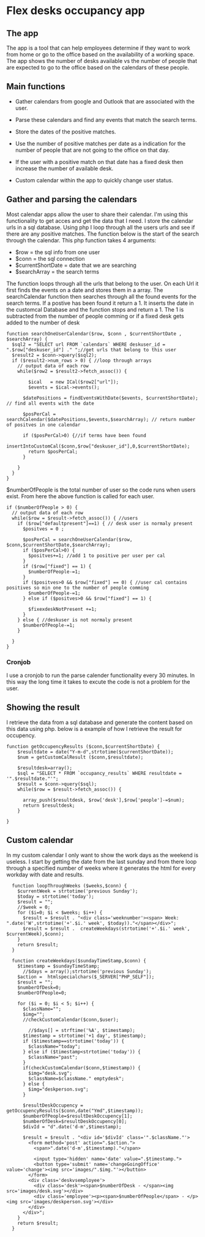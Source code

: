 # Flex desks occupancy app

## The app

The app is a tool that can help employees determine if they want to work from home or go to the office based on the availability of a working space. The app shows the number of desks available vs the number of people that are expected to go to the office based on the calendars of these people. 

## Main functions

- Gather calendars from google and Outlook that are associated with the user.
- Parse these calendars and find any events that match the search terms. 
- Store the dates of the positive matches.
- Use the number of positive matches per date as a indication for the number of people that are not going to the office on that day.
- If the user with a positive match on that date has a fixed desk then increase the number of available desk.

- Custom calendar within the app to quickly change user status.

## Gather and parsing the calendars
Most calendar apps allow the user to share their calendar. I'm using this functionality to get acces and get the data that I need. I store the calendar urls in a sql database. Using php I loop through all the users urls and see if there are any positive matches.
The function below is the start of the search through the calendar.
This php function takes 4 arguments:

- $row = the sql info from one user
- $conn = the sql connection
- $currentShortDate = date that we are searching
- $searchArray = the search terms


The function  loops through all the urls that belong to the user. On each Url it first finds the events on a date and stores them in a array. The searchCalendar function then searches through all the found events for the search terms. If a postive has been found it return a 1. It inserts the date in the customcal Database and the function stops and return a 1. The 1 is subtracted from the number of people comming or if a fixed desk gets added to the number of desk 

```
function searchOneUserCalendar($row, $conn , $currentShortDate , $searchArray) {
  $sql2 = "SELECT url FROM `calendars` WHERE deskuser_id = ".$row["deskuser_id"] ." ";//get urls that belong to this user
  $result2 = $conn->query($sql2);
  if ($result2->num_rows > 0) { //loop through arrays
    // output data of each row
    while($row2 = $result2->fetch_assoc()) {

        $ical   = new ICal($row2["url"]);
        $events = $ical->events();

      $datePositions = findEventsWithDate($events, $currentShortDate); // find all events with the date

      $posPerCal = searchCalendar($datePositions,$events,$searchArray); // return number of positves in one calendar

      if ($posPerCal>0) {//if terms have been found
      	insertIntoCustomCal($conn,$row["deskuser_id"],0,$currentShortDate);
        return $posPerCal;
      }
      
    } 
  }
}
```   

$numberOfPeople is the total number of user so the code runs when users exist. From here the above function is called for each user. 
```
if ($numberOfPeople > 0) {
  // output data of each row
  while($row = $result->fetch_assoc()) { //users
    if ($row["defaultpresent"]==1) { // desk user is normaly present
      $positves = 0 ;

      $posPerCal = searchOneUserCalendar($row, $conn,$currentShortDate,$searchArray);
      if ($posPerCal>0) {
        $positves+=1; //add 1 to positive per user per cal
      }
      if ($row["fixed"] == 1) {
        $numberOfPeople-=1;
      }
      if ($positves>0 && $row["fixed"] == 0) { //user cal contains positives so min one to the number of people comming
        $numberOfPeople-=1;
      } else if ($positves>0 && $row["fixed"] == 1) {

        $fixexdeskNotPresent +=1;
      }
    } else { //deskuser is not normaly present
      $numberOfPeople-=1;
    }
      
  }
}
```

### Cronjob

I use a cronjob to run the parse calender functionality every 30 minutes. In this way the long time it takes to excute the code is not a problem for the user.

## Showing the result

I retrieve the data from a sql database and generate the content based on this data using php.
below is a example of how I retrieve the result for occupency.
```
function getOccupencyResults ($conn,$currentShortDate) {
    $resultdate = date("Y-m-d",strtotime($currentShortDate));
    $num = getCustomCalResult ($conn,$resultdate);
    
    $resultdesk=array();
    $sql = "SELECT * FROM `occupancy_results` WHERE resultdate = '".$resultdate."'";
    $result = $conn->query($sql);
    while($row = $result->fetch_assoc()) {

      array_push($resultdesk, $row['desk'],$row['people']-=$num);
      return $resultdesk;
    }

}
```

## Custom calendar
In my custom calendar I only want to show the work days as the weekend is useless. I start by getting the date from the last sunday and from there loop through a specified number of weeks where it generates the html for every workday with date and results.

```
  function loopThroughWeeks ($weeks,$conn) {
    $currentWeek = strtotime('previous Sunday');
    $today = strtotime('today');
    $result = "";
    //$week = 0;
    for ($i=0; $i < $weeks; $i++) {
      $result = $result . "<div class='weeknumber'><span> Week: ".date('W',strtotime('+'.$i.' week', $today))."</span></div>";
      $result = $result .  createWeekdays(strtotime('+'.$i.' week', $currentWeek),$conn);
    }
    return $result;
  }

  function createWeekdays($sundayTimeStamp,$conn) {
    $timestamp = $sundayTimeStamp;
      //$days = array();strtotime('previous Sunday');
    $action =  htmlspecialchars($_SERVER["PHP_SELF"]);
    $result = "";
    $numberOfDesk=0;
    $numberOfPeople=0;

    for ($i = 0; $i < 5; $i++) {
      $className="";
      $img="";
      //checkCustomCalendar($conn,$user);
      
        //$days[] = strftime('%A', $timestamp);
      $timestamp = strtotime('+1 day', $timestamp);
      if ($timestamp==strtotime('today')) {
        $className="today";
      } else if ($timestamp<strtotime('today')) {
        $className="past";
      }
      if(checkCustomCalendar($conn,$timestamp)) {
        $img="desk.svg";
        $className=$className." emptydesk";
      } else {
        $img="deskperson.svg";
      }
      
      $resultDeskOccupency = getOccupencyResults($conn,date("Ymd",$timestamp));
      $numberOfPeople=$resultDeskOccupency[1];
      $numberOfDesk=$resultDeskOccupency[0];
      $divId = "d".date('d-m',$timestamp);

      $result = $result . "<div id='$divId' class='".$className."'>            
        <form method='post' action=".$action.">
          <span>".date('d-m',$timestamp)."</span>
          
          <input type='hidden' name='date' value=".$timestamp.">
          <button type='submit' name='changeGoingOffice' value='change'><img src='images/".$img."'></button>
        </form>
        <div class='deskvsemployee'>
          <div class='desk'><span>$numberOfDesk - </span><img src='images/desk.svg'></div>
          <div class='employee'><p><span>$numberOfPeople</span> - </p><img src='images/deskperson.svg'></div>
        </div>
      </div>";
    }
    return $result;
  }
```